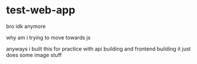 # test-web-app

bro idk anymore

why am i trying to move towards js

anyways i built this for practice with api building and frontend building
it just does some image stuff
